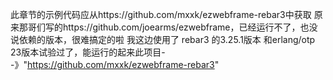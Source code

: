 此章节的示例代码应从https://github.com/mxxk/ezwebframe-rebar3中获取
原来那哥们写的https://github.com/joearms/ezwebframe，已经运行不了，也没说依赖的版本，很难搞定的啦
我这边使用了 rebar3 的3.25.1版本 和erlang/otp 23版本试验过了，能运行的起来此项目--》"https://github.com/mxxk/ezwebframe-rebar3"
